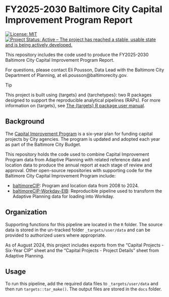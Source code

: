 # FY2025-2030 Baltimore City Capital Improvement Program Report

<!-- badges: start -->

[![License:
MIT](https://img.shields.io/badge/License-MIT-yellow.svg)](https://opensource.org/licenses/MIT)
[![Project Status: Active – The project has reached a stable, usable
state and is being actively
developed.](https://www.repostatus.org/badges/latest/active.svg)](https://www.repostatus.org/#active)

<!-- badges: end -->

This repository includes the code used to produce the FY2025-2030 Baltimore City Capital Improvement Program Report.

For questions, please contact Eli Pousson, Data Lead with the Baltimore
City Department of Planning, at eli.pousson\@baltimorecity.gov.

> [!TIP]
>
> This project is built using {targets} and {tarchetypes}: two R
> packages designed to support the reproducible analytical pipelines
> (RAPs). For more information on {targets}, see [The {targets} R
> package user manual](https://books.ropensci.org/targets/).

## Background

The [Capital Improvement Program](https://planning.baltimorecity.gov/planning-capital-improvement/) is a six-year plan for funding capital projects by City agencies. The program is updated and adopted each year as part of the Baltimore City Budget.

This repository holds the code used to combine Capital Improvement Program data from Adaptive Planning with related reference data and location data to produce the annual report at each stage of review and approval. Other open-source repositories with supporting code for the Baltimore City Capital Improvement Program include:

- [baltimoreCIP](https://github.com/city-of-baltimore/baltimoreCIP/): Program and location data from 2008 to 2024.
- [baltimoreCIP-Workday-EIB](https://github.com/city-of-baltimore/baltimoreCIP-Workday-EIB/): Reproducible pipeline used to transform the Adaptive Planning data for loading into Workday.

## Organization

Supporting functions for this pipeline are located in the `R` folder. The source data is stored in the un-tracked folder `_targets/user/data` and can be provided to authorized users where appropriate.

As of August 2024, this project includes exports from the “Capital Projects - Six-Year CIP” sheet and the “Capital Projects - Project Details” sheet from Adaptive Planning.

## Usage

To run this pipeline, add the required data files to `_targets/user/data` and then run `targets::tar_make()`. The output files are stored in the `docs` folder.

